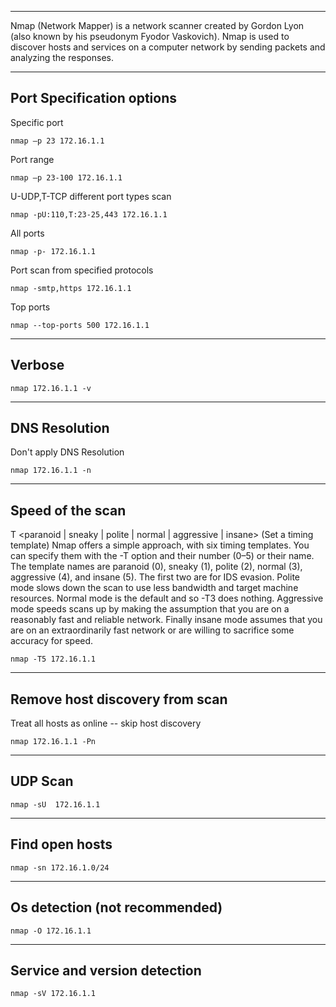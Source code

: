 ------------

Nmap (Network Mapper) is a network scanner created by Gordon Lyon (also known by his pseudonym Fyodor Vaskovich). Nmap is used to discover hosts and services on a computer network by sending packets and analyzing the responses.

-----------

## Port Specification options

Specific port
```nmap
nmap –p 23 172.16.1.1
```

Port range
```nmap
nmap –p 23-100 172.16.1.1
```

U-UDP,T-TCP different port types scan
```nmap
nmap -pU:110,T:23-25,443 172.16.1.1
```

All ports
```nmap
nmap -p- 172.16.1.1
```

Port scan from specified protocols
```nmap
nmap -smtp,https 172.16.1.1
```

Top ports
```nmap
nmap --top-ports 500 172.16.1.1
```

---------------------

## Verbose

```nmap
nmap 172.16.1.1 -v
```

---------------------

## DNS Resolution

Don't apply DNS Resolution
```
nmap 172.16.1.1 -n
```

---------------------

## Speed of the scan

T <paranoid | sneaky | polite | normal | aggressive | insane> (Set a timing template) Nmap offers a simple approach, with six timing templates. You can specify them with the -T option and their number (0–5) or their name. The template names are paranoid (0), sneaky (1), polite (2), normal (3), aggressive (4), and insane (5). The first two are for IDS evasion. Polite mode slows down the scan to use less bandwidth and target machine resources. Normal mode is the default and so -T3 does nothing. Aggressive mode speeds scans up by making the assumption that you are on a reasonably fast and reliable network. Finally insane mode assumes that you are on an extraordinarily fast network or are willing to sacrifice some accuracy for speed.

```nmap
nmap -T5 172.16.1.1 
```

---------------------

## Remove host discovery from scan

Treat all hosts as online -- skip host discovery
```nmap
nmap 172.16.1.1 -Pn
```

---------------------

## UDP Scan

```nmap
nmap -sU  172.16.1.1
```

-----------------

## Find open hosts

```nmap
nmap -sn 172.16.1.0/24
```

-------------------

## Os detection (not recommended)

```nmap
nmap -O 172.16.1.1
```

--------------------

## Service and version detection

```nmap
nmap -sV 172.16.1.1
```